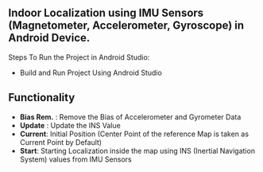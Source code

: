 ## Indoor Localization using IMU Sensors (Magnetometer, Accelerometer, Gyroscope) in Android Device.

Steps To Run the Project in Android Studio:

* Build and Run Project Using Android Studio


## Functionality
* **Bias Rem.** : Remove the Bias of Accelerometer and Gyrometer Data
* **Update** : Update the INS Value
* **Current**: Initial Position (Center Point of the reference Map is taken as Current Point by Default)
* **Start**: Starting Localization inside the map using INS (Inertial Navigation System) values from IMU Sensors 
